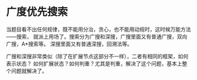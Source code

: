 # 广度优先搜索

当题目看不出任何规律，既不能用分治，贪心，也不能用动规时，这时候万能方法——搜索，
就派上用场了。搜索分为广搜和深搜，广搜里面又有普通广搜，双向广搜，A*搜索等。
深搜里面又有普通深搜，回溯法等。

广搜和深搜非常类似（除了在扩展节点这部分不一样），二者有相同的框架，如何表示状态？
如何扩展状态？如何判重？尤其是判重，解决了这个问题，基本上整个问题就解决了。
